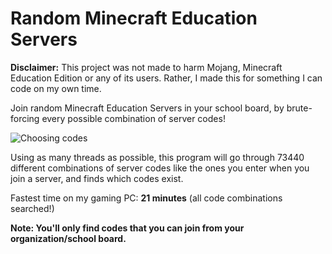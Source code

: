 # Random Minecraft Education Servers

**Disclaimer:** This project was not made to harm Mojang, Minecraft Education Edition or any of its users. 
Rather, I made this for something I can code on my own time.

Join random Minecraft Education Servers in your school board, by brute-forcing every possible combination of server codes!

![Choosing codes](https://i.stack.imgur.com/vMz19.png)

Using as many threads as possible, this program will go through 73440 different combinations of server codes like the ones 
you enter when you join a server, and finds which codes exist.

Fastest time on my gaming PC: **21 minutes** (all code combinations searched!)

**Note: You'll only find codes that you can join from your organization/school board.**